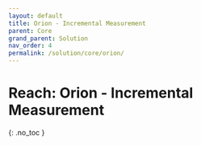```yaml
---
layout: default
title: Orion - Incremental Measurement
parent: Core
grand_parent: Solution
nav_order: 4
permalink: /solution/core/orion/
---
```


# Reach: Orion - Incremental Measurement
{: .no_toc }